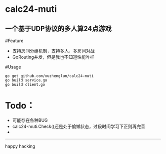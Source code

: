# calc24-muti
一个基于UDP协议的多人算24点游戏
----------------

#Feature

 - 支持房间分组机制，支持多人，多房间对战
 - GoRouting并发，但是我也不知道性能咋样

#Usage

    go get github.com/xuzhenglun/calc24-muti
    go build service.go
    go build client.go


# Todo：

 - 可能存在各种BUG
 - calc24-muti.Check()还是处于偷懒状态，过段时间学习下正则再完善
 - 
 


----------


happy hacking
